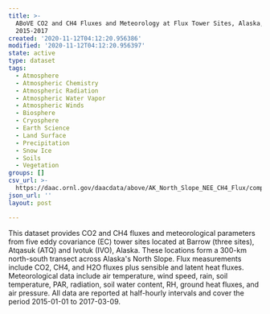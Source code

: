 ```yaml
---
title: >-
  ABoVE CO2 and CH4 Fluxes and Meteorology at Flux Tower Sites, Alaska,
  2015-2017
created: '2020-11-12T04:12:20.956386'
modified: '2020-11-12T04:12:20.956397'
state: active
type: dataset
tags:
  - Atmosphere
  - Atmospheric Chemistry
  - Atmospheric Radiation
  - Atmospheric Water Vapor
  - Atmospheric Winds
  - Biosphere
  - Cryosphere
  - Earth Science
  - Land Surface
  - Precipitation
  - Snow Ice
  - Soils
  - Vegetation
groups: []
csv_url: >-
  https://daac.ornl.gov/daacdata/above/AK_North_Slope_NEE_CH4_Flux/comp/Harmonized_meteo_column_crosswalk.csv
json_url: ''
layout: post

---
```

This dataset provides CO2 and CH4 fluxes and meteorological parameters from five eddy covariance (EC) tower sites located at Barrow (three sites), Atqasuk (ATQ) and Ivotuk (IVO), Alaska. These locations form a 300-km north-south transect across Alaska's North Slope. Flux measurements include CO2, CH4, and H2O fluxes plus sensible and latent heat fluxes. Meteorological data include air temperature, wind speed, rain, soil temperature, PAR, radiation, soil water content, RH, ground heat fluxes, and air pressure. All data are reported at half-hourly intervals and cover the period 2015-01-01 to 2017-03-09.
